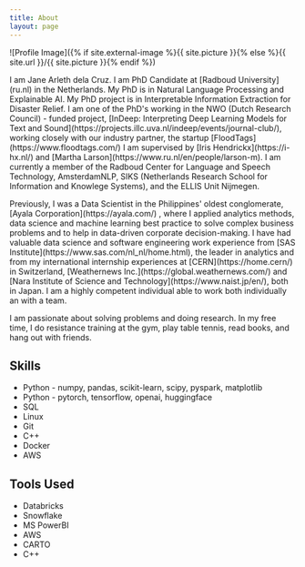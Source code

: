 ```yaml
---
title: About
layout: page
---
```

![Profile Image]({% if site.external-image %}{{ site.picture }}{% else %}{{ site.url }}/{{ site.picture }}{% endif %})

<p>I am Jane Arleth dela Cruz. I am PhD Candidate at [Radboud University](ru.nl) in the Netherlands. My PhD is in 
Natural Language Processing and Explainable AI. 
My PhD project is in Interpretable Information Extraction for Disaster Relief.
I am one of the PhD's working in the NWO (Dutch Research Council) - funded project, [InDeep: Interpreting Deep Learning Models for Text and Sound](https://projects.illc.uva.nl/indeep/events/journal-club/), working closely with our industry partner, the startup [FloodTags](https://www.floodtags.com/)
I am supervised by [Iris Hendrickx](https://i-hx.nl/) and [Martha Larson](https://www.ru.nl/en/people/larson-m).
I am currently a member of the Radboud Center for Language and Speech Technology, AmsterdamNLP, SIKS (Netherlands Research School for Information and Knowlege Systems), and the ELLIS Unit Nijmegen.
	
<p> Previously, I was a Data Scientist in the Philippines' oldest conglomerate, 
[Ayala Corporation](https://ayala.com/) , where I applied analytics methods, data science and machine learning best practice
to solve complex business problems and to help in data-driven corporate decision-making. I have had
valuable data science and software engineering work experience from [SAS Institute](https://www.sas.com/nl_nl/home.html), the leader in analytics and
from my international internship experiences at [CERN](https://home.cern/) in Switzerland, [Weathernews Inc.](https://global.weathernews.com/) and 
[Nara Institute of Science and Technology](https://www.naist.jp/en/), both in Japan. I am a highly competent individual able
to work both individually an with a team.</p>

<p>I am passionate about solving problems and doing research. In my free time, I do resistance training at the gym,
play table tennis, read books, and hang out with friends.</p>

<h2>Skills</h2>

<ul class="skill-list">
	<li>Python - numpy, pandas, scikit-learn, scipy, pyspark, matplotlib</li>
	<li>Python - pytorch, tensorflow, openai, huggingface </li>
	<li>SQL</li>
	<li>Linux</li>
	<li>Git</li>
	<li>C++</li>
	<li>Docker</li>
	<li>AWS</li>
</ul>

<h2>Tools Used</h2>

<ul class="skill-list">
	<li>Databricks</li>
	<li>Snowflake</li>
	<li>MS PowerBI</li>
	<li>AWS</li>
	<li>CARTO</li>
	<li>C++</li>
</ul>


